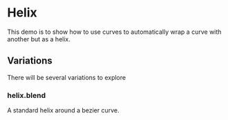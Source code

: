# Helix

This demo is to show how to use curves to automatically wrap a curve with another but as a helix.

## Variations

There will be several variations to explore

### helix.blend

A standard helix around a bezier curve.
